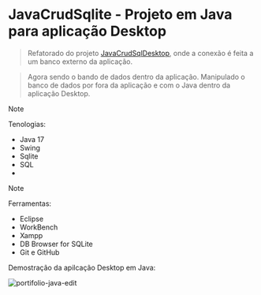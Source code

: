 # JavaCrudSqlite - Projeto em Java para aplicação Desktop
> Refatorado do projeto [JavaCrudSqlDesktop](https://github.com/EderLima88/JavaCrudSqlDesktop.git), onde a conexão é feita a um banco externo da aplicação.    

> Agora sendo o bando de dados dentro da aplicação. Manipulado o banco de dados por fora da aplicação e com o Java dentro da aplicação Desktop.

> [!NOTE]
> Tenologias:
> - Java 17
> - Swing
> - Sqlite
> - SQL
> - 

> [!NOTE]
> Ferramentas:
> - Eclipse
> - WorkBench
> - Xampp
> - DB Browser for SQLite
> - Git e GitHub

Demostração da apilcação Desktop em Java:

![portifolio-java-edit](https://github.com/user-attachments/assets/85375ab8-bf97-4049-a65b-dbbc7d724d37)
